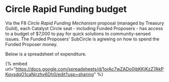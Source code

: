 # Circle Rapid Funding budget

Via the F8 _Circle Rapid Funding Mechanism_ proposal (managed by Treasury Guild), each Catalyst Circle seat - including Funded Proposers - has access to a budget of $7,000 to pay for quick solutions to community-sensed issues. The Funded Proposers' SubCircle is agreeing on how to spend the Funded Proposer money.

Below is a spreadsheet of expenditure.

{% embed url="https://docs.google.com/spreadsheets/d/1orAc7wZADo0jbKKjKzZ7AkPKqysdqO1caNirzhv6Dh0/edit?usp=sharing" %}
